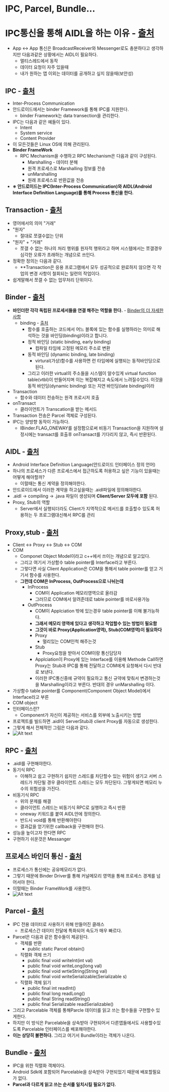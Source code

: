 IPC, Parcel, Bundle...
===

IPC통신을 통해 AIDL을 하는 이유 - [출처](https://oysu.tistory.com/17)
===
* App <-> App 통신은 BroadcastReceiver와 Messenger로도 충분하다고 생각하지만 다음과같은 상황에서는 AIDL이 필요하다.
  * 멀티스레드에서 동작
  * 데이터 요청이 자주 있을때
  * 내가 원하는 앱 이외는 데이터를 공개하고 싶지 않을때(보안성)


IPC - [출처](https://androidyongyong.tistory.com/8)
---
* Inter-Process Communication
* 안드로이드에서는 binder Framework를 통해 IPC를 지원한다.
  * binder Framework는 data transection을 관리한다.
* IPC는 다음과 같은 예들이 있다.
  * Intent
  * System service
  * Content Provider
* 이 모든것들은 Linux OS에 의해 관리된다.
* **Binder FrameWork**
  * RPC Mechanism을 수행하고 RPC Mechanism은 다음과 같이 구성된다.
    * Marshalling - 데이터 분해
    * 원격 프로세스로 Marshalling 정보를 전송
    * unMarshalling
    * 원래 프로세스로 반환값을 전송
* **※ 안드로이드는 **IPC**(Inter-Process Communication)와 **AIDL**(Android Interface Definition Language)를 통해 Process 통신을 한다.**

Transaction - [출처](https://finerss.tistory.com/entry/%ED%8A%B8%EB%9E%9C%EC%A0%9D%EC%85%98%EC%9D%B4%EB%9E%80)
---
* 영어에서의 의미 "거래"
* "원자"
  * 절대로 쪼갤수없는 단위
* "원자" + "거래"
  * 쪼갤 수 없는 하나의 처리 행위를 원자적 행위라고 하며 시스템에서는 쪼갤경우 심각한 오류가 초래하는 개념으로 쓰인다.
* 정확한 정의는 다음과 같다.
  * **Transaction은 응용 프로그램에서 모두 성공적으로 완료하지 않으면 각 작업의 변경 사항이 철회되는 일련의 작업이다.
* 쉽게말해서 쪼갤 수 없는 업무처리 단위이다.


Binder - [출처](https://androidyongyong.tistory.com/8)
---
* **바인더란 각각 독립된 프로세서들을 연결 해주는 역할을 한다.** - [Binder의 더 자세한 사항](https://www.oss.kr/info_techtip/show/32d5f561-b998-496c-a328-a58a5555e2c6)
  * binding - [출처](http://tcpschool.com/cpp/cpp_polymorphism_virtual)
    * 함수를 호출하는 코드에서 어느 블록에 있는 함수를 실행하라는 의미로 해석하는 것을 바인딩(binding)이라고 합니다.
    * 정적 바인딩 (static binding, early binding)
      * 컴파일 타임에 고정된 메모리 주소로 변환
    * 동적 바인딩 (dynamic binding, late binding)
      * virtural(가상)함수를 사용하면 런 타임에에 실행되는 동적바인딩으로 된다.
    * 그리고 이러한 virtual의 주소들을 시스템이 알수있게 virtual function table(vtbl)이 만들어지며 이는 복잡해지고 속도에서 느려질수있다.
이것을 동적 바인딩(dynamic binding) 또는 지연 바인딩(late binding)이라
* Transaction
  * 함수와 데이터 전송하는 원격 프로시저 호출
* onTransact
  * 클라이언트가 Transcation을 받는 메서드
* Transaction 전송은 Parcel 객체로 구성된다.
* IPC는 양방향 동작이 가능하다.
  * IBinder.FLAG_ONEWAY를 설정함으로써 비동기 Transaction을 지원하며 설정시에는 transact를 호출후 onTransact를 기다리지 않고, 즉시 반환된다.

AIDL - [출처](https://androidyongyong.tistory.com/8)
---
* Android Interface Definition Language(안드로이드 인터페이스 정의 언어)
* 하나의 프로세스가 다른 프로세스에서 접근하도록 허용하고 싶은 기능이 있을때는 어떻게 해야할까?
  * 이럴때는 통신 계약을 정의해야한다.
* 안드로이드에서 이러한 계약을 하고싶을때는 .aidl파일에 정의해야한다.
* .aidl -> compiling -> .java 파일이 생성되며 **Client/Server 모두에 포함** 된다.
* Proxy, Stub의 역할
  * Server에서 실행되더라도 Client가 지역적으로 메서드를 호출할수 있도록 허용하는 두 프로그램대신해서 RPC를 관리
  
Proxy,stub - [출처](https://powere.tistory.com/79)
---
* Client <-> Proxy <-> Stub <-> COM
* COM
  * Componet Object Model이라고 c++에서 쓰이는 개념으로 알고있다.
  * 그리고 여기서 가상함수 table pointer를 Interface라고 부른다.
  * 그렇다면 사실 Client Application은 COM을 통해서 table pointer를 얻고 거기서 함수를 사용한다.
  * **그런데 COM은 InProcess, OutProcess으로 나뉘는데**
    * InProcess
      * COM이 Application 메모리영역으로 올라감
      * 그러므로 COM에서 알려준데로 table pointer를 바로사용가능
    * OutProcess
      * COM이 Applciation 밖에 있는경우 table pointer를 이해 불가능하다.
      * **그래서 메모리 영역에 있다고 생각하고 작업할수 있는 방법이 필요함**
      * **그것이 바로 Proxy(Application영역), Stub(COM영역)이 필요하다**
      * Proxy
        * 멀리있는 COM인척 해주는것
      * Stub
        * Proxy요청을 받아서 COM이랑 통신담당자
      * Applciation이 Proxy에 있는 Interface를 이용해 Methode Call하면 Proxy는 Stub과 IPC를 통해 전달하고 COM에게 요청해서 다시 반대로 보낸다.
      * 이러한 IPC통신중에 규약이 필요하고 통신 규약에 맞춰서 변경하는것을 Marshalling이라고 부른다. 반대의 경우 unMarshalling 이다.
* 가상함수 table pointer를 Component(Component Object Model)에서 Interface라고 부른
* COM object
* 인터페이스란?
  * Component가 자신이 제공하는 서비스를 외부에 노출시키는 방법
* 프로젝트를 빌드하면 .aidl이 ServerStub과 client Proxy를 자동으로 생성한다.
* 그렇게 해서 전체적인 그림은 다음과 같다.
* ![Alt text](https://t1.daumcdn.net/cfile/tistory/260AE550579959E02B)


RPC - [출처](https://androidyongyong.tistory.com/8)
---
* .aidl를 구현해야한다.
* 동기식 RPC
  * 이해하고 쉽고 구현하기 쉽지만 스레드를 차단할수 있는 위험이 생기고 서버 스레드가 차단될 경우 클라이언트 스레드는 모두 차단된다. 그렇게되면 메모리 누수의 위험성을 가진다.
* 비동기식 RPC
  * 위의 문제를 해결
  * 클라이언트 스레드는 비동기식 RPC로 실행하고 즉시 반환
  * oneway 키워드를 붙여 AIDL안에 정의한다.
  * 반드시 void를 통해 반환해야한다
  * 결과값을 얻기위한 callback을 구현해야 한다.
* 성능을 높이고자 한다면 RPC
* 구현하기 쉬운것은 Messanger

프로세스 바인더 통신 - [출처](https://androidyongyong.tistory.com/8)
---
* 프로세스가 통신에는 공유메모리가 없다.
* 그렇기 때문에 Binder Driver를 통해 커널메모리 영역을 통해 프로세스 경계를 넘어서야 한다.
* 이럴때는 Binder FrameWork를 사용한다.
* ![Alt text](https://t1.daumcdn.net/cfile/tistory/234B3D4E5799694A1E)


Parcel - [출처](https://m.blog.naver.com/PostView.nhn?blogId=horajjan&logNo=220299966104&proxyReferer=https:%2F%2Fwww.google.com%2F)
---
* IPC 전용 데이터로 사용하기 위해 만들어진 클래스
  * 프로세스간 데이터 전달에 특화되어 속도가 매우 빠르다.
* Parcel은 다음과 같은 함수들이 제공된다.
  * 객체를 반환
    * public static Parcel obtain()
  * 직렬화 객체 쓰기
    * public final void writeInt(int val)
    * public final void writeLong(long val)
    * public final void wrtieString(String val)
    * public final void writeSerializable(Serializable s)
  * 직렬화 객체 읽기
    * public final int readInt()
    * public final long readLong()
    * public final String readString()
    * public final Serializable readSerializable()
* 그리고 Parcelable 객체를 통해Parcle 데이터를 읽고 쓰는 함수들을 구현할수 있게한다.
* 하지만 이 방식은 Parcelable을 상속받아 구현되어서 다른앱들에서도 사용할수있도록 Parcelable 인터페이스를 배포해야한다.
* **이는 상당히 불편하다.** 그리고 여기서 Bundle이라는 객체가 나온다.

Bundle - [출처](https://m.blog.naver.com/PostView.nhn?blogId=horajjan&logNo=220299966104&proxyReferer=https:%2F%2Fwww.google.com%2F)
---
* IPC을 위한 직렬화 객체이다.
* Android Sdk에 포함되어 Parcelable을 상속받아 구현되었기 때문에 배포할필요가 없다.
* **Parcel과 다르게 읽고 쓰는 순서를 일치시킬 필요가 없다.**
